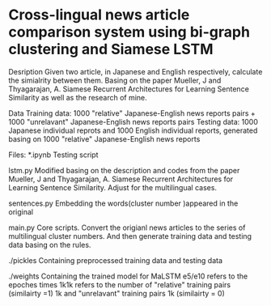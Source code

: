 # Cross-lingual news article comparison system using bi-graph clustering and Siamese LSTM

Desription
Given two article, in Japanese and English respectively, calculate the simialrity between them.
Basing on the paper  Mueller, J and Thyagarajan, A. Siamese Recurrent Architectures for Learning Sentence Similarity as well as the research of mine.

Data
Training data: 1000 "relative" Japanese-English news reports pairs + 1000 "unrelavant" Japanese-English news reports pairs
Testing data: 1000 Japanese individual reprots and 1000 English individual reports, generated basing on 1000 "relative" Japanese-English news reports

Files:
*.ipynb
Testing script

lstm.py
Modified basing on the description and codes from the paper  Mueller, J and Thyagarajan, A. Siamese Recurrent Architectures for Learning Sentence Similarity. Adjust for the multilingual cases.

sentences.py
Embedding the words(cluster number )appeared in the original

main.py
Core scripts. Convert the origianl news articles to the series of multilingual cluster numbers. And then generate training data and testing data basing on the rules.

./pickles
Containing preprocessed training data and testing data

./weights
Containing the trained model for MaLSTM
e5/e10 refers to the epoches times
1k1k refers to the number of "relative" training pairs (similairty =1) 1k and "unrelavant" training pairs 1k (similairty = 0)
